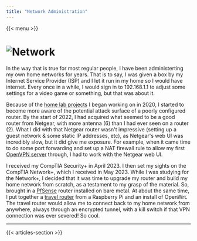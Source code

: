 ```yaml
---
title: "Network Administration"
---
```


{{< menu >}}

# ![Network](/images/network.gif)

In the way that is true for most regular people, I have been administerting my own home networks for years. That is to say, I was given a box by my Internet Service Provider (ISP) and I let it run in my home so I would have internet. Every once in a while, I would sign in to 192.168.1.1 to adjust some settings for a video game or something, but that was about it.

Because of the [home lab projects](/home-lab) I began working on in 2020, I started to become more aware of the potential attack surface of a poorly configured router. By the start of 2022, I had acquired what seemed to be a good router from Netgear, with more antenna (6) than I had ever seen on a router (2). What I did with that Netgear router wasn't impressive (setting up a guest network & some static IP addresses, etc), as Netgear's web UI was incredibly slow, but it did give me exposure. For example, when it came time to do some port forwarding and set up a NAT firewall rule to allow my first [OpenVPN server](/home-lab/network/openvpn-raspberry-pi) through, I had to work with the Netgear web UI.

I received my CompTIA Security+ in April 2023. I then set my sights on the CompTIA Network+, which I received in May 2023. While I was studying for the Network+, I decided that it was time to upgrade my router and build my home network from scratch, as a testament to my grasp of the material. So, brought in a [PfSense](/home-lab/network/pfsense) router installed on bare metal. At about the same time, I put together a [travel router](/home-lab/network/travel-router) from a Raspberry Pi and an install of OpenWrt. The travel router would allow me to connect back to my home network from anywhere, always through an encrypted tunnel, with a kill switch if that VPN connection was ever severed! So cool.

---

{{< articles-section >}}
